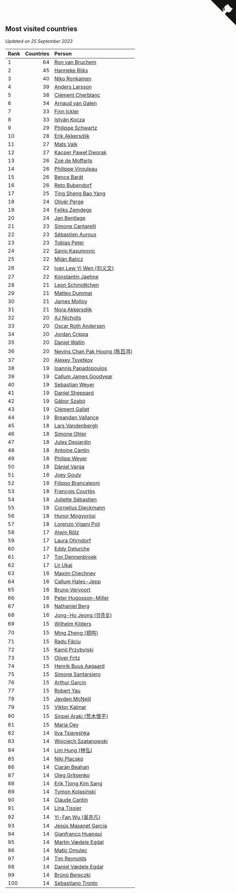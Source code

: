 ## Most visited countries

*Updated on 25 September 2023*

| Rank | Countries | Person |
| :--- | ---: | :--- |
| 1 | 64 | [Ron van Bruchem](https://www.worldcubeassociation.org/persons/2003BRUC01) |
| 2 | 45 | [Hanneke Rijks](https://www.worldcubeassociation.org/persons/2008RIJK01) |
| 3 | 40 | [Niko Ronkainen](https://www.worldcubeassociation.org/persons/2010RONK01) |
| 4 | 39 | [Anders Larsson](https://www.worldcubeassociation.org/persons/2003LARS01) |
| 5 | 38 | [Clément Cherblanc](https://www.worldcubeassociation.org/persons/2014CHER05) |
| 6 | 34 | [Arnaud van Galen](https://www.worldcubeassociation.org/persons/2006GALE01) |
| 7 | 33 | [Finn Ickler](https://www.worldcubeassociation.org/persons/2012ICKL01) |
| 8 | 33 | [István Kocza](https://www.worldcubeassociation.org/persons/2005KOCZ01) |
| 9 | 29 | [Philippe Schwartz](https://www.worldcubeassociation.org/persons/2018SCHW02) |
| 10 | 28 | [Erik Akkersdijk](https://www.worldcubeassociation.org/persons/2005AKKE01) |
| 11 | 27 | [Mats Valk](https://www.worldcubeassociation.org/persons/2007VALK01) |
| 12 | 27 | [Kacper Paweł Dworak](https://www.worldcubeassociation.org/persons/2020DWOR01) |
| 13 | 26 | [Zoé de Moffarts](https://www.worldcubeassociation.org/persons/2010MOFF02) |
| 14 | 26 | [Philippe Virouleau](https://www.worldcubeassociation.org/persons/2008VIRO01) |
| 15 | 26 | [Bence Barát](https://www.worldcubeassociation.org/persons/2008BARA01) |
| 16 | 26 | [Reto Bubendorf](https://www.worldcubeassociation.org/persons/2012BUBE01) |
| 17 | 25 | [Ting Sheng Bao Yang](https://www.worldcubeassociation.org/persons/2008BAOY01) |
| 18 | 24 | [Olivér Perge](https://www.worldcubeassociation.org/persons/2007PERG01) |
| 19 | 24 | [Feliks Zemdegs](https://www.worldcubeassociation.org/persons/2009ZEMD01) |
| 20 | 24 | [Jan Bentlage](https://www.worldcubeassociation.org/persons/2010BENT01) |
| 21 | 23 | [Simone Cantarelli](https://www.worldcubeassociation.org/persons/2012CANT02) |
| 22 | 23 | [Sébastien Auroux](https://www.worldcubeassociation.org/persons/2008AURO01) |
| 23 | 23 | [Tobias Peter](https://www.worldcubeassociation.org/persons/2014PETE03) |
| 24 | 22 | [Sanio Kasumovic](https://www.worldcubeassociation.org/persons/2009KASU01) |
| 25 | 22 | [Milán Baticz](https://www.worldcubeassociation.org/persons/2005BATI01) |
| 26 | 22 | [Ivan Lew Yi Wen (刘义文)](https://www.worldcubeassociation.org/persons/2012WENI01) |
| 27 | 22 | [Konstantin Jaehne](https://www.worldcubeassociation.org/persons/2015JAEH01) |
| 28 | 21 | [Leon Schmidtchen](https://www.worldcubeassociation.org/persons/2010SCHM01) |
| 29 | 21 | [Matteo Dummar](https://www.worldcubeassociation.org/persons/2017DUMM01) |
| 30 | 21 | [James Molloy](https://www.worldcubeassociation.org/persons/2011MOLL01) |
| 31 | 21 | [Nora Akkersdijk](https://www.worldcubeassociation.org/persons/2009CHRI03) |
| 32 | 20 | [AJ Nicholls](https://www.worldcubeassociation.org/persons/2015NICH04) |
| 33 | 20 | [Oscar Roth Andersen](https://www.worldcubeassociation.org/persons/2008ANDE02) |
| 34 | 20 | [Jordan Crippa](https://www.worldcubeassociation.org/persons/2019CRIP01) |
| 35 | 20 | [Daniel Wallin](https://www.worldcubeassociation.org/persons/2013WALL03) |
| 36 | 20 | [Nevins Chan Pak Hoong (陈百鸿)](https://www.worldcubeassociation.org/persons/2010CHAN20) |
| 37 | 20 | [Alexey Tsvetkov](https://www.worldcubeassociation.org/persons/2017TSVE02) |
| 38 | 19 | [Ioannis Papadopoulos](https://www.worldcubeassociation.org/persons/2013PAPA01) |
| 39 | 19 | [Callum James Goodyear](https://www.worldcubeassociation.org/persons/2012GOOD02) |
| 40 | 19 | [Sebastian Weyer](https://www.worldcubeassociation.org/persons/2010WEYE02) |
| 41 | 19 | [Daniel Sheppard](https://www.worldcubeassociation.org/persons/2009SHEP01) |
| 42 | 19 | [Gábor Szabó](https://www.worldcubeassociation.org/persons/2005SZAB02) |
| 43 | 19 | [Clément Gallet](https://www.worldcubeassociation.org/persons/2004GALL02) |
| 44 | 19 | [Breandan Vallance](https://www.worldcubeassociation.org/persons/2007VALL01) |
| 45 | 18 | [Lars Vandenbergh](https://www.worldcubeassociation.org/persons/2003VAND01) |
| 46 | 18 | [Simone Ohler](https://www.worldcubeassociation.org/persons/2014OHLE01) |
| 47 | 18 | [Jules Desjardin](https://www.worldcubeassociation.org/persons/2010DESJ01) |
| 48 | 18 | [Antoine Cantin](https://www.worldcubeassociation.org/persons/2010CANT02) |
| 49 | 18 | [Philipp Weyer](https://www.worldcubeassociation.org/persons/2010WEYE01) |
| 50 | 18 | [Dániel Varga](https://www.worldcubeassociation.org/persons/2008VARG01) |
| 51 | 18 | [Joey Gouly](https://www.worldcubeassociation.org/persons/2007GOUL01) |
| 52 | 18 | [Filippo Brancaleoni](https://www.worldcubeassociation.org/persons/2008BRAN01) |
| 53 | 18 | [François Courtès](https://www.worldcubeassociation.org/persons/2008COUR01) |
| 54 | 18 | [Juliette Sébastien](https://www.worldcubeassociation.org/persons/2014SEBA01) |
| 55 | 18 | [Cornelius Dieckmann](https://www.worldcubeassociation.org/persons/2009DIEC01) |
| 56 | 18 | [Hunor Mogyorósi](https://www.worldcubeassociation.org/persons/2015MOGY01) |
| 57 | 18 | [Lorenzo Vigani Poli](https://www.worldcubeassociation.org/persons/2007POLI01) |
| 58 | 17 | [Alwin Rölz](https://www.worldcubeassociation.org/persons/2016ROLZ01) |
| 59 | 17 | [Laura Ohrndorf](https://www.worldcubeassociation.org/persons/2009OHRN01) |
| 60 | 17 | [Eddy Deturche](https://www.worldcubeassociation.org/persons/2014DETU01) |
| 61 | 17 | [Ton Dennenbroek](https://www.worldcubeassociation.org/persons/2003DENN01) |
| 62 | 17 | [Lir Ukaj](https://www.worldcubeassociation.org/persons/2016UKAJ01) |
| 63 | 16 | [Maxim Chechnev](https://www.worldcubeassociation.org/persons/2011CHEC01) |
| 64 | 16 | [Callum Hales-Jepp](https://www.worldcubeassociation.org/persons/2012HALE01) |
| 65 | 16 | [Bruno Vervoort](https://www.worldcubeassociation.org/persons/2011VERV01) |
| 66 | 16 | [Peter Hugosson-Miller](https://www.worldcubeassociation.org/persons/2021HUGO01) |
| 67 | 16 | [Nathaniel Berg](https://www.worldcubeassociation.org/persons/2012BERG04) |
| 68 | 16 | [Jong-Ho Jeong (정종호)](https://www.worldcubeassociation.org/persons/2008JONG03) |
| 69 | 15 | [Wilhelm Kilders](https://www.worldcubeassociation.org/persons/2010KILD02) |
| 70 | 15 | [Ming Zheng (郑鸣)](https://www.worldcubeassociation.org/persons/2009ZHEN11) |
| 71 | 15 | [Radu Făciu](https://www.worldcubeassociation.org/persons/2009FACI01) |
| 72 | 15 | [Kamil Przybylski](https://www.worldcubeassociation.org/persons/2016PRZY01) |
| 73 | 15 | [Oliver Fritz](https://www.worldcubeassociation.org/persons/2014FRIT02) |
| 74 | 15 | [Henrik Buus Aagaard](https://www.worldcubeassociation.org/persons/2006BUUS01) |
| 75 | 15 | [Simone Santarsiero](https://www.worldcubeassociation.org/persons/2009SANT01) |
| 76 | 15 | [Arthur Garcin](https://www.worldcubeassociation.org/persons/2014GARC27) |
| 77 | 15 | [Robert Yau](https://www.worldcubeassociation.org/persons/2009YAUR01) |
| 78 | 15 | [Jayden McNeill](https://www.worldcubeassociation.org/persons/2012MCNE01) |
| 79 | 15 | [Viktor Kalmar](https://www.worldcubeassociation.org/persons/2011KALM01) |
| 80 | 15 | [Sinpei Araki (荒木慎平)](https://www.worldcubeassociation.org/persons/2006ARAK01) |
| 81 | 15 | [Maria Oey](https://www.worldcubeassociation.org/persons/2007OEYM01) |
| 82 | 14 | [Ilya Tsiareshka](https://www.worldcubeassociation.org/persons/2012TERE01) |
| 83 | 14 | [Wojciech Szatanowski](https://www.worldcubeassociation.org/persons/2011SZAT01) |
| 84 | 14 | [Lim Hung (林弘)](https://www.worldcubeassociation.org/persons/2016HUNG08) |
| 85 | 14 | [Niki Placskó](https://www.worldcubeassociation.org/persons/2008PLAC01) |
| 86 | 14 | [Ciarán Beahan](https://www.worldcubeassociation.org/persons/2012BEAH01) |
| 87 | 14 | [Oleg Gritsenko](https://www.worldcubeassociation.org/persons/2011GRIT01) |
| 88 | 14 | [Erik Tjong Kim Sang](https://www.worldcubeassociation.org/persons/2018SANG01) |
| 89 | 14 | [Tymon Kolasiński](https://www.worldcubeassociation.org/persons/2016KOLA02) |
| 90 | 14 | [Claude Cantin](https://www.worldcubeassociation.org/persons/2012CANT01) |
| 91 | 14 | [Lina Tissier](https://www.worldcubeassociation.org/persons/2009TISS01) |
| 92 | 14 | [Yi-Fan Wu (吳亦凡)](https://www.worldcubeassociation.org/persons/2010WUIF01) |
| 93 | 14 | [Jesús Masanet García](https://www.worldcubeassociation.org/persons/2004MASA01) |
| 94 | 14 | [Gianfranco Huanqui](https://www.worldcubeassociation.org/persons/2013HUAN29) |
| 95 | 14 | [Martin Vædele Egdal](https://www.worldcubeassociation.org/persons/2013EGDA02) |
| 96 | 14 | [Matic Omulec](https://www.worldcubeassociation.org/persons/2010OMUL02) |
| 97 | 14 | [Tim Reynolds](https://www.worldcubeassociation.org/persons/2005REYN01) |
| 98 | 14 | [Daniel Vædele Egdal](https://www.worldcubeassociation.org/persons/2013EGDA01) |
| 99 | 14 | [Brúnó Bereczki](https://www.worldcubeassociation.org/persons/2008BERE01) |
| 100 | 14 | [Sebastiano Tronto](https://www.worldcubeassociation.org/persons/2011TRON02) |


<a href="https://github.com/JustinTimeCuber/wca_statistics" class="github-corner" aria-label="View source on Github"><svg width="80" height="80" viewBox="0 0 250 250" style="fill:#151513; color:#fff; position: absolute; top: 0; border: 0; right: 0;" aria-hidden="true"><path d="M0,0 L115,115 L130,115 L142,142 L250,250 L250,0 Z"></path><path d="M128.3,109.0 C113.8,99.7 119.0,89.6 119.0,89.6 C122.0,82.7 120.5,78.6 120.5,78.6 C119.2,72.0 123.4,76.3 123.4,76.3 C127.3,80.9 125.5,87.3 125.5,87.3 C122.9,97.6 130.6,101.9 134.4,103.2" fill="currentColor" style="transform-origin: 130px 106px;" class="octo-arm"></path><path d="M115.0,115.0 C114.9,115.1 118.7,116.5 119.8,115.4 L133.7,101.6 C136.9,99.2 139.9,98.4 142.2,98.6 C133.8,88.0 127.5,74.4 143.8,58.0 C148.5,53.4 154.0,51.2 159.7,51.0 C160.3,49.4 163.2,43.6 171.4,40.1 C171.4,40.1 176.1,42.5 178.8,56.2 C183.1,58.6 187.2,61.8 190.9,65.4 C194.5,69.0 197.7,73.2 200.1,77.6 C213.8,80.2 216.3,84.9 216.3,84.9 C212.7,93.1 206.9,96.0 205.4,96.6 C205.1,102.4 203.0,107.8 198.3,112.5 C181.9,128.9 168.3,122.5 157.7,114.1 C157.9,116.9 156.7,120.9 152.7,124.9 L141.0,136.5 C139.8,137.7 141.6,141.9 141.8,141.8 Z" fill="currentColor" class="octo-body"></path></svg></a><style>.github-corner:hover .octo-arm{animation:octocat-wave 560ms ease-in-out}@keyframes octocat-wave{0%,100%{transform:rotate(0)}20%,60%{transform:rotate(-25deg)}40%,80%{transform:rotate(10deg)}}@media (max-width:500px){.github-corner:hover .octo-arm{animation:none}.github-corner .octo-arm{animation:octocat-wave 560ms ease-in-out}}</style>
